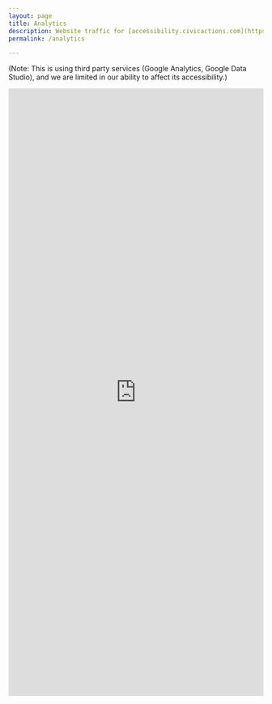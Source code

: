 ```yaml
---
layout: page
title: Analytics
description: Website traffic for [accessibility.civicactions.com](https://accessibility.civicactions.com).
permalink: /analytics

---
```


(Note: This is using third party services (Google Analytics, Google Data Studio), and we are limited in our ability to affect its accessibility.)

<iframe width="100%" height="1200" src="https://datastudio.google.com/embed/reporting/079817f9-e5dc-4442-91fe-c7beee6bb0f2/page/1M" frameborder="0" style="border:0" allowfullscreen title="Google Analytics Dashboard"></iframe>
